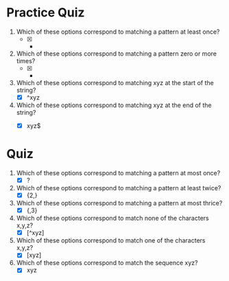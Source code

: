 # Practice Quiz

1. Which of these options correspond to matching a pattern at least once?
   - [x] +
2. Which of these options correspond to matching a pattern zero or more times?
   - [x] *
3. Which of these options correspond to matching xyz at the start of the string?
   - [x] ^xyz
4. Which of these options correspond to matching xyz at the end of the string?
   - [x] xyz$
   

# Quiz
1. Which of these options correspond to matching a pattern at most once?
   - [x] ?
2. Which of these options correspond to matching a pattern at least twice?
   - [x] {2,}
3. Which of these options correspond to matching a pattern at most thrice?
   - [x] {,3}
4. Which of these options correspond to match none of the characters x,y,z?
   - [x] [^xyz]
5. Which of these options correspond to match one of the characters x,y,z?
   - [x] [xyz]
6. Which of these options correspond to match the sequence xyz?
   - [x] xyz
